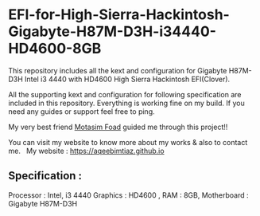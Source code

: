 # EFI-for-High-Sierra-Hackintosh-Gigabyte-H87M-D3H-i34440-HD4600-8GB
This repository includes all the kext and configuration for Gigabyte H87M-D3H Intel i3 4440 with HD4600 High Sierra Hackintosh EFI(Clover). 

All the supporting kext and configuration for following specification are included in this repository. Everything is working fine on my build. If you need any guides or support feel free to ping.

My very best friend [Motasim Foad](https://github.com/motasimfoad) guided me through this project!!

You can visit my website to know more about my works & also to contact me. 
  My website : https://aqeebimtiaz.github.io


## Specification :

Processor : Intel, i3 4440 
Graphics : HD4600 , 
RAM : 8GB, 
Motherboard : Gigabyte H87M-D3H
